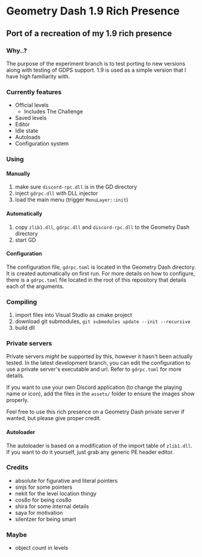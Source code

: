# Geometry Dash 1.9 Rich Presence

## Port of a recreation of my 1.9 rich presence

### Why..?

The purpose of the experiment branch is to test porting to new versions along with testing of GDPS support. 1.9 is used as a simple version that I have high familiarity with.

### Currently features

* Official levels
  * Includes The Challenge
* Saved levels
* Editor
* Idle state
* Autoloads
* Configuration system

### Using

#### Manually

1. make sure `discord-rpc.dll` is in the GD directory
2. inject `gdrpc.dll` with DLL injector
3. load the main menu (trigger `MenuLayer::init`)

#### Automatically

1. copy `zlib1.dll`, `gdrpc.dll` and `discord-rpc.dll` to the Geometry Dash directory
2. start GD

#### Configuration

The configuration file, `gdrpc.toml` is located in the Geometry Dash directory. It is created automatically on first run.
For more details on how to configure, there is a `gdrpc.toml` file located in the root of this repository that details each of the arguments.

### Compiling

1. import files into Visual Studio as cmake project
2. download git submodules, `git submodules update --init --recursive`
3. build dll

### Private servers

Private servers _might_ be supported by this, however it hasn't been actually tested.
In the latest development branch, you can edit the configuration to use a private server's executable and url. Refer to `gdrpc.toml` for more details.

If you want to use your own Discord application (to change the playing name or icon), add the files in the `assets/` folder to ensure the images show properly.

Feel free to use this rich presence on a Geometry Dash private server if wanted, but please give proper credit.

#### Autoloader

The autoloader is based on a modification of the import table of `zlib1.dll`. If you want to do it yourself, just grab any generic PE header editor.

### Credits

* absolute for figurative and literal pointers
* smjs for some pointers
* nekit for the level location thingy
* cos8o for being cos8o
* shira for some internal details
* saya for motivation
* silentzer for being smart

### Maybe

* object count in levels